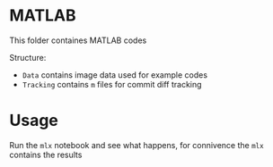 # MATLAB

This folder containes MATLAB codes

Structure:

* `Data` contains image data used for example codes
* `Tracking` contains `m` files for commit diff tracking

# Usage

Run the `mlx` notebook and see what happens, for connivence the `mlx` contains the results
